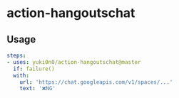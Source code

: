 # action-hangoutschat

## Usage

```yaml
steps:
- uses: yuki0n0/action-hangoutschat@master
  if: failure()
  with:
    url: 'https://chat.googleapis.com/v1/spaces/...'
    text: '❌NG'
```